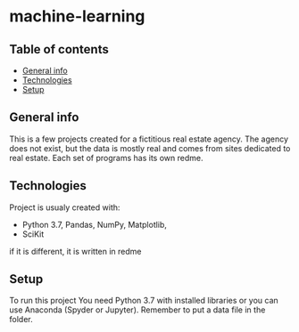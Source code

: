 # machine-learning
## Table of contents
* [General info](#general-info)
* [Technologies](#technologies)
* [Setup](#setup)

## General info
This is a few projects created for a fictitious real estate agency. 
The agency does not exist, but the data is mostly real and comes from sites dedicated to real estate.
Each set of programs has its own redme.
## Technologies
Project is usualy created with:
* Python 3.7, Pandas, NumPy, Matplotlib,
* SciKit

if it is different, it is written in redme

## Setup
To run this project You need Python 3.7 with installed libraries or you can use Anaconda (Spyder or Jupyter).
Remember to put a data file in the folder.
